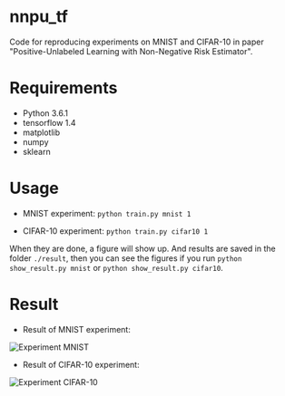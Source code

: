 # nnpu_tf
Code for reproducing experiments on MNIST and CIFAR-10 in paper "Positive-Unlabeled Learning with Non-Negative Risk Estimator". 

# Requirements
- Python 3.6.1
- tensorflow 1.4
- matplotlib
- numpy
- sklearn

# Usage

- MNIST experiment: 
```python train.py mnist 1```

- CIFAR-10 experiment: `python train.py cifar10 1`

When they are done, a figure will show up. And results are saved in the folder `./result`, then you can see the figures if you run `python show_result.py mnist` or `python show_result.py cifar10`.

# Result

- Result of MNIST experiment:

![Experiment MNIST](https://raw.githubusercontent.com/GarrettLee/nnpu_tf/master/mnist.png)

- Result of CIFAR-10 experiment:

![Experiment CIFAR-10](https://raw.githubusercontent.com/GarrettLee/nnpu_tf/master/cifar10.png)
